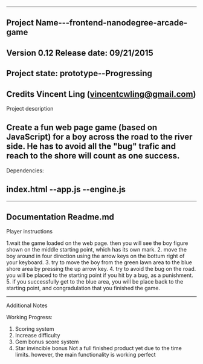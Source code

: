 -------------------------------------------------------------------------------
Project Name---frontend-nanodegree-arcade-game
-------------------------------------------------------------------------------
Version 0.12
Release date: 09/21/2015
-------------------------------------------------------------------------------
Project state:
prototype--Progressing
-------------------------------------------------------------------------------
Credits
	Vincent Ling (vincentcwling@gmail.com)
-------------------------------------------------------------------------------
Project description

Create a fun web page game (based on JavaScript) for a boy across the road to the river side. He has to avoid all the "bug" trafic and reach to the shore will count as one success.  
-------------------------------------------------------------------------------
Dependencies:

index.html
--app.js
--engine.js
--
-------------------------------------------------------------------------------
Documentation
Readme.md
-------------------------------------------------------------------------------
Player instructions

1.wait the game loaded on the web page. then you will see the boy figure shown on the middle starting point, which has its own mark.
2. move the boy around in four direction using the arrow keys on the bottum right of your keyboard.
3. try to move the boy from the green lawn area to the blue shore area by pressing the up arrow key.
4. try to avoid the bug on the road. you will be placed to the starting point if you hit by a bug, as a punishment.
5. if you successfully get to the blue area, you will be place back to the starting point, and congradulation that you finished the game.

-------------------------------------------------------------------------------
Additional Notes

Working Progress:

1. Scoring system
2. Increase difficulty
3. Gem bonus score system
4. Star invincible bonus
Not a full finished product yet due to the time limits. however, the main functionality is working perfect
